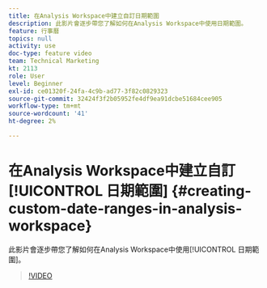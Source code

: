 ```yaml
---
title: 在Analysis Workspace中建立自訂日期範圍
description: 此影片會逐步帶您了解如何在Analysis Workspace中使用日期範圍。
feature: 行事曆
topics: null
activity: use
doc-type: feature video
team: Technical Marketing
kt: 2113
role: User
level: Beginner
exl-id: ce01320f-24fa-4c9b-ad77-3f82c0829323
source-git-commit: 32424f3f2b05952fe4df9ea91dcbe51684cee905
workflow-type: tm+mt
source-wordcount: '41'
ht-degree: 2%

---
```


# 在Analysis Workspace中建立自訂[!UICONTROL 日期範圍] {#creating-custom-date-ranges-in-analysis-workspace}

此影片會逐步帶您了解如何在Analysis Workspace中使用[!UICONTROL 日期範圍]。

>[!VIDEO](https://video.tv.adobe.com/v/23975/?quality=12)
